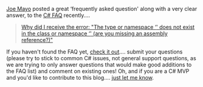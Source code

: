 [Joe Mayo](http://www.csharp-station.com/) posted a great &#8216;frequently asked question' along with a very clear answer, to the [C# FAQ](http://msdn.microsoft.com/vcsharp/team/faq/) recently....

> [Why did I receive the error: "The type or namespace &#8216;<namespace name>' does not exist in the class or namespace &#8216;<parent namespace>' (are you missing an assembly reference?)" ](http://blogs.msdn.com/csharpfaq/archive/2004/04/29/123028.aspx)

If you haven't found the FAQ yet, [check it out](http://msdn.microsoft.com/vcsharp/team/faq/).... submit your questions (please try to stick to common C# issues, not general support questions, as we are trying to only answer questions that would make good additions to the FAQ list) and comment on existing ones! Oh, and if you are a C# MVP and you'd like to contribute to this blog.... [just let me know](mailto:duncanma@microsoft.com).